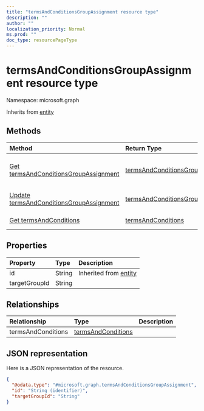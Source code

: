 ```yaml
---
title: "termsAndConditionsGroupAssignment resource type"
description: ""
author: ""
localization_priority: Normal
ms.prod: ""
doc_type: resourcePageType
---
```


# termsAndConditionsGroupAssignment resource type


Namespace: microsoft.graph




Inherits from [entity](../resources/entity.md)

## Methods
|Method|Return Type|Description|
|:---|:---|:---|
|[Get termsAndConditionsGroupAssignment](../api/termsandconditionsgroupassignment-get.md)|[termsAndConditionsGroupAssignment](../resources/termsandconditionsgroupassignment.md)|Read properties and relationships of the [termsAndConditionsGroupAssignment](../resources/termsandconditionsgroupassignment.md) object.|
|[Update termsAndConditionsGroupAssignment](../api/termsandconditionsgroupassignment-update.md)|[termsAndConditionsGroupAssignment](../resources/termsandconditionsgroupassignment.md)|Update the properties of a [termsAndConditionsGroupAssignment](../resources/termsandconditionsgroupassignment.md) object.|
|[Get termsAndConditions](../api/termsandconditions-get.md)|[termsAndConditions](../resources/termsandconditions.md)|Read properties and relationships of the [termsAndConditions](../resources/termsandconditions.md) object.|

## Properties
|Property|Type|Description|
|:---|:---|:---|
|id|String| Inherited from [entity](../resources/entity.md)|
|targetGroupId|String||

## Relationships
|Relationship|Type|Description|
|:---|:---|:---|
|termsAndConditions|[termsAndConditions](../resources/termsandconditions.md)||

## JSON representation
Here is a JSON representation of the resource.
<!-- {
  "blockType": "resource",
  "keyProperty": "id",
  "@odata.type": "microsoft.graph.termsAndConditionsGroupAssignment",
  "baseType": "microsoft.graph.entity",
  "openType": false
}
-->
``` json
{
  "@odata.type": "#microsoft.graph.termsAndConditionsGroupAssignment",
  "id": "String (identifier)",
  "targetGroupId": "String"
}
```

